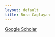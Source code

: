 ```yaml
---
layout: default
title: Bora Caglayan
---
```


[Google Scholar](https://scholar.google.com/citations?user=ANZg0hsAAAAJ&hl=en)
<!---
**Journals** 

 1. B. Caglayan,  A. Bener,“Effect of Developer Collaboration Activity on Software Quality In Two Large Scale Projects”. Journal of Systems and Software, 2016, in print.
 2. B. Caglayan, Misirli, A. T., Bener, A., and Miranskyy, A., "Predicting Defective Modules in Different Test Phases", Software Quality Journal, Volume 23, Issue 2, pp 205-227, June 2015
 3. A. T. Misirli, B. Caglayan, A. Bener, and B. Turhan “A Retrospective Study of Software Analytics Projects: In-Depth Interviews with Practitioners”. IEEE Software, September/ October, 2013.
  

**Book Chapters**

 1. A. Bener, A.T. Misirli, B. Caglayan, E. Kocaguneli, G. Calikli, Lessons Learned from Software Analytics in Practice, in The Art and Science of Analyzing Software Data, Tim Menzies, Christian Bird, and Tom Zimmerman (eds.), Morgan Kaufmann 2015.
 2. A. T. Misirli, A. Bener, B. Caglayan, G. Calikli, B. Turhan, “Field Studies: A Methodology for Construction and Evaluation of Recommendation Systems in Software Engineering”,“Recommendation Systems in Software Engineering”, W. Maalej, M. Robillard, R. Walker, T. Zimmermann (eds.), Springer 2014.


**Conference Proceedings and Workshops**

 1. S. Akbarinasaji,Soltanifar,B., Çağlayan, B., Bener, A., Kurtoğlu, A.F., Tosun, A., Miransky, A., and Kramer, B., "A Metric Suite Proposal for Logical Dependency," Wetsom, ICSE 2016, May 14-25, 2016, Austin, TX, USA.
 2. B. Soltanifar, Habayeb, M., Caglayan, B., and A. Başar Bener, "A novel point of interest (POI) location based recommender system utilizing user location and web interactions," IEEE BigDataService 2016, March 29-April 1, 2016, Oxford, UK.
 3. B. Caglayan, B. Turhan, A.B. Bener, M. Habayeb, A. Miranskyy, and E. Cialini, "Merits of Organizational Metrics in Defect Prediction: An Industrial Application", ICSE SEIP 2015, May 16-24, 2015, Florance, Italy.
 4. B. Soltanifar, S. Akbarinasaji, B. Çağlayan, A. Bener, A. Misirli and A. Filiz, “An AI Application in Industry: Building a Defect Prediction Model Using Logical Dependencies”, ICSE RAISE 2015, May 16-24, 2015, Florance, Italy.
 5. P. Lak, B. Caglayan, and A.B. Bener,"The Impact of Basic Matrix Factorization Refinements on Recommendation Accuracy", International Symposium on Big Data Computing (BDC2014), December 8-11, 2014, London, UK.
 6. Miranskyy, A., B. Caglayan, Bener, A.,and E. Cialini, “Effect of Temporal Collaboration Network, Maintenance Activity, and Experience on Defect Exposure", ESEM Industry Track, ESEM 2014, September 18-19, 2014, Torino, Italy.
 7. Kirbas, S., Sen, A., B. Caglayan, and Bener, A., “The Effect of Evolutionary Coupling on Software Defects: An Industrial Case Study on a Legacy System", ESEM Industry Track, ESEM 2014, September 18-19, 2014, Torino, Italy.
 8. Bora Caglayan, Ayse Bener and Andriy Miranskyy, Factors Affecting Team Evolution During Software Projects, Chase 2014 ICSE, 2014\\
 9. Caglayan, B., A. Bener, and A. Miranskyy, “Emergence of Developer Teams in the Collaboration Network", CHASE Workshop in ICSE 2013, May 18-26, 2013, San Francisco, USA.
 10. Gul Calikli, Bora Caglayan, Ayse Tosun and Ayse Bener, “Modeling Human Aspects to Enhance Software Quality Management”,  International Conference on Information Systems (ICIS 2012),  Orlando Florida, USA, December, 2012.
 11. Bora Caglayan and Ayse Bener, "Issue Ownership Activity In Two Large Software Projects", 9th International Workshop on Software Quality, Cary North Carolina, USA, November, 2012
 12. Bora Caglayan, Ayse Tosun-Misirli, Gul Calikli, Ayse Bener, Turgay Aytac and Burak Turhan, “Dione: An Integrated Measurement and Defect Prediction Solution”, 2012 International Symposium on the Foundations of Software Engineering (FSE-20 2012), Cary North Carolina, USA, November, 2012
 13. Bora Çağlayan, Ayse Tosun Misirli, Andriy Miranskyy, Burak Turhan and Ayse Bener. Factors Characterizing Reopened Issues: A Case Study, Promise 2012, 2012
 14. E. Kocaguneli, B. Caglayan, A. Tosun, A. Bener, "Experiences on Developer Participation and Effort Estimation", Euromicro 2011, Oulu, Finland, 2011
 15. S. Biçer, A. Bener, B. Caglayan, "Defect Prediction Using Social Network Analysis on Issue Repositories", ICSSP 2011, Waikiki, Honolulu, HI, USA, 2011
 16. A. Tosun, B. Caglayan, A. Miranskyy, A. Bener, N. Ruffolo, "Different Strokes for Different Folks: A Case Study on Software Metrics for Different Defect Categories", WeTSOM 2011, Waikiki, Honolulu, HI, USA, 2011
 17. B. Caglayan, A. Tosun, A. Miranskyy, A. Bener, N. Ruffolo, “Usage of Multiple Prediction Models Based On Defect Categories”, Promise 2010, 2010
 18. S. Alhassan, B. Çağlayan, A. Bener, “Do More People Make the Code More Defect Prone?: Social Network Analysis in OSS Projects”, SEKE 2010, San Francisco, CA, USA, 2010
 19. E. Kocagüneli, A.Tosun, A. Bener, B. Çağlayan, B. Turhan, “Prest: An Intelligent Software Metrics Extraction, Analysis and Defect Prediction Tool”, in Proceedings of the 21st International Conference on Software Engineering and Knowledge Engineering (SEKE), 2009, Boston, USA.
 20. B. Caglayan, A. Bener, S. Koch, “Merits of Using Repository Metrics in Defect Prediction”, Emerging Trends in FLOSS Research and Development, International Workshop on, 2009, Vancouver, Canada
 
**National Conference Papers**

 1. . Kocaguneli, A.Tosun, B. Caglayan, A. Bener, B. Turhan, and ,"Bulutlarda Akilli Bir Yazilim Olcumleme, Hata Analiz ve Tahmin Araci: Prest", IV. Ulusal Yazilim Muhendisligi Sempozyumu, 2009, Istanbul

**Other**

 1. Tim Menzies, B. Caglayan, E. Kocaguneli, J. Krall, F. Peters, and B. Turhan, "The PROMISE Repository of empirical software engineering data", 2012
 2. B. Çağlayan, A. Bener, O. Tosun, “Usage of Alternative Models of Software Systems In Defect Prediction”, Technical Report, FBE(CMPE-04)2009-1, Boğaziçi University, November 2009
--->
